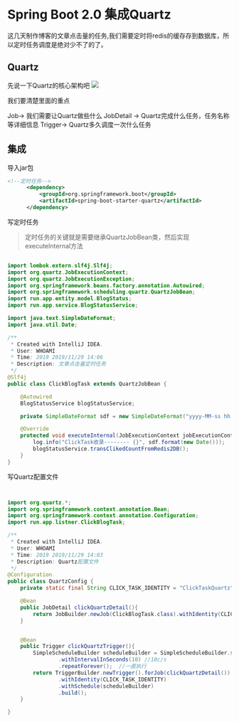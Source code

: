 # Spring Boot 2.0 集成Quartz

这几天制作博客的文章点击量的任务,我们需要定时将redis的缓存存到数据库，所以定时任务调度是绝对少不了的了。

## Quartz

先说一下Quartz的核心架构吧 ![](https://s2.ax1x.com/2019/11/29/QkbOII.png)

我们要清楚里面的重点

Job-> 我们需要让Quartz做些什么 JobDetail -> Quartz完成什么任务，任务名称等详细信息 Trigger-> Quartz多久调度一次什么任务

## 集成

导入jar包

```xml
<!--定时任务-->
      <dependency>
          <groupId>org.springframework.boot</groupId>
          <artifactId>spring-boot-starter-quartz</artifactId>
      </dependency>
```

写定时任务

> 定时任务的关键就是需要继承QuartzJobBean类，然后实现executeInternal方法

```java

import lombok.extern.slf4j.Slf4j;
import org.quartz.JobExecutionContext;
import org.quartz.JobExecutionException;
import org.springframework.beans.factory.annotation.Autowired;
import org.springframework.scheduling.quartz.QuartzJobBean;
import run.app.entity.model.BlogStatus;
import run.app.service.BlogStatusService;

import java.text.SimpleDateFormat;
import java.util.Date;

/**
 * Created with IntelliJ IDEA.
 * User: WHOAMI
 * Time: 2019 2019/11/29 14:06
 * Description: 文章点击量定时任务
 */
@Slf4j
public class ClickBlogTask extends QuartzJobBean {

    @Autowired
    BlogStatusService blogStatusService;

    private SimpleDateFormat sdf = new SimpleDateFormat("yyyy-MM-ss hh:mm:ss");

    @Override
    protected void executeInternal(JobExecutionContext jobExecutionContext) throws JobExecutionException {
        log.info("ClickTask收录-------- {}", sdf.format(new Date()));
        blogStatusService.transClikedCountFromRedis2DB();
    }
}
```

写Quartz配置文件

```java


import org.quartz.*;
import org.springframework.context.annotation.Bean;
import org.springframework.context.annotation.Configuration;
import run.app.listner.ClickBlogTask;

/**
 * Created with IntelliJ IDEA.
 * User: WHOAMI
 * Time: 2019 2019/11/29 14:03
 * Description: Quartz配置文件
 */
@Configuration
public class QuartzConfig {
    private static final String CLICK_TASK_IDENTITY = "ClickTaskQuartz";

    @Bean
    public JobDetail clickQuartzDetail(){
        return JobBuilder.newJob(ClickBlogTask.class).withIdentity(CLICK_TASK_IDENTITY).build();
    }


    @Bean
    public Trigger clickQuartzTrigger(){
        SimpleScheduleBuilder scheduleBuilder = SimpleScheduleBuilder.simpleSchedule()
                .withIntervalInSeconds(10) //10c/s
                .repeatForever();  //一直执行
        return TriggerBuilder.newTrigger().forJob(clickQuartzDetail())
                .withIdentity(CLICK_TASK_IDENTITY)
                .withSchedule(scheduleBuilder)
                .build();
    }

}
```
